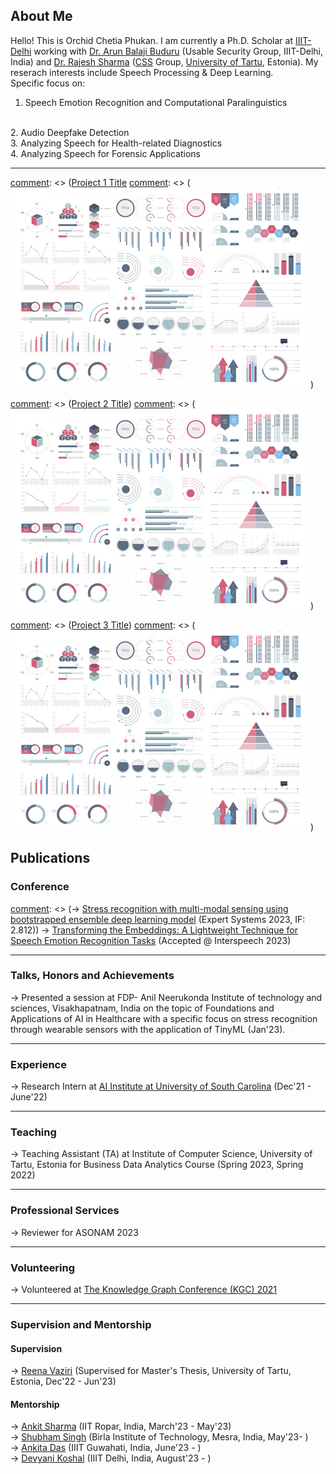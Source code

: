 
## About Me

Hello! This is Orchid Chetia Phukan. I am currently a Ph.D. Scholar at <a href="https://iiitd.ac.in/">IIIT-Delhi</a> working with  <a href="http://faculty.iiitd.ac.in/~arunb/">Dr. Arun Balaji Buduru</a> (Usable Security Group, IIIT-Delhi, India) and <a href="https://rajeshsharma.cs.ut.ee/">Dr. Rajesh Sharma</a> (<a href="https://css.cs.ut.ee/people.html/">CSS</a> Group, <a href="https://ut.ee/en"> University of Tartu</a>, Estonia).
My reserach interests include Speech Processing & Deep Learning. 
<br>
Specific focus on:
1. Speech Emotion Recognition and Computational Paralinguistics
<br>
2. Audio Deepfake Detection
<br>
3. Analyzing Speech for Health-related Diagnostics
<br>
4. Analyzing Speech for Forensic Applications


---

[comment]: <> (### Projects)

[comment]: <> ([Project 1 Title](/sample_page)
[comment]: <> (<img src="images/dummy_thumbnail.jpg?raw=true"/>)

[comment]: <> (---)
[comment]: <> ([Project 2 Title](/pdf/sample_presentation.pdf))
[comment]: <> (<img src="images/dummy_thumbnail.jpg?raw=true"/>)

[comment]: <> (---)
[comment]: <> ([Project 3 Title](http://example.com/))
[comment]: <> (<img src="images/dummy_thumbnail.jpg?raw=true"/>)

[comment]: <> (---)

## Publications

### Conference

[comment]: <> (-> <a href="https://onlinelibrary.wiley.com/doi/abs/10.1111/exsy.13239">Stress recognition with multi-modal sensing using bootstrapped ensemble deep learning model</a> (Expert Systems 2023, IF: 2.812))
-> <a href="https://arxiv.org/abs/2305.18640">Transforming the Embeddings: A Lightweight Technique for Speech Emotion Recognition Tasks</a> (Accepted @ Interspeech 2023)

---

### Talks, Honors and Achievements

-> Presented a session at FDP- Anil Neerukonda Institute of technology and sciences, Visakhapatnam, India on the topic of Foundations and Applications of AI in Healthcare with a specific focus on stress recognition through wearable sensors with the application of TinyML (Jan'23).

---

### Experience

-> Research Intern at <a href="https://aiisc.ai/">AI Institute at University of South Carolina</a>  (Dec'21 - June'22)

---
### Teaching

-> Teaching Assistant (TA) at Institute of Computer Science, University of Tartu, Estonia for Business Data Analytics Course (Spring 2023, Spring 2022)

---
### Professional Services
-> Reviewer for ASONAM 2023

---
### Volunteering

-> Volunteered at  <a href="https://www.knowledgegraph.tech/kgc2021/">The Knowledge Graph Conference (KGC) 2021</a>

---
### Supervision and Mentorship
#### Supervision
-> <a href="https://www.linkedin.com/in/reena-vaziri-834102a7/">Reena Vaziri</a> (Supervised for Master's Thesis, University of Tartu, Estonia, Dec'22 - Jun'23) 
#### Mentorship
-> <a href="https://www.linkedin.com/in/ankit-sharma-dev/">Ankit Sharma</a> (IIT Ropar, India, March'23 - May'23) 
<br>
-> <a href="https://www.linkedin.com/in/shubhamsingh0512/">Shubham Singh</a> (Birla Institute of Technology, Mesra, India, May'23- ) 
<br>
-> <a href="https://www.linkedin.com/in/ankita-das-77030016b/">Ankita Das</a> (IIIT Guwahati, India, June'23 - ) 
<br>
-> <a href="https://www.linkedin.com/in/devyani-koshal-392428276/">Devyani Koshal</a> (IIIT Delhi, India, August'23 - ) 




